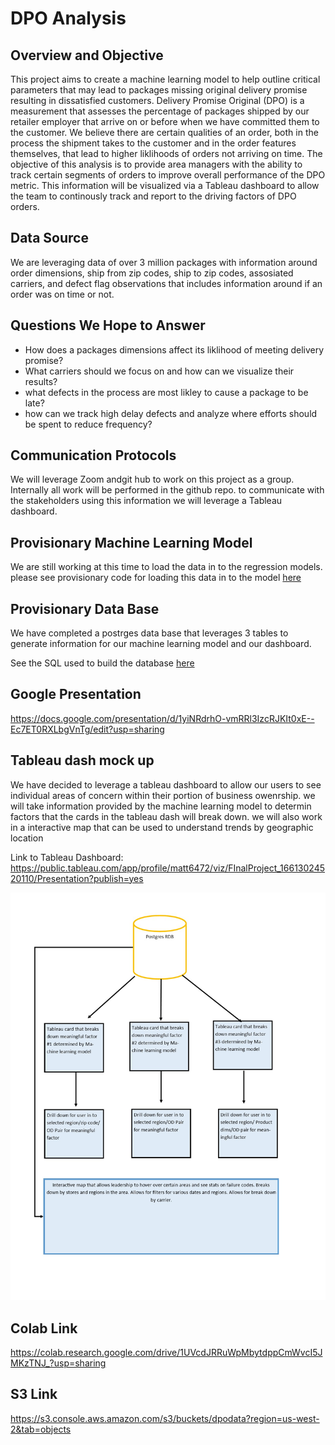 # DPO Analysis 
## Overview and Objective
This project aims to create a machine learning model to help outline critical parameters that may lead to packages missing original delivery promise resulting in dissatisfied customers. Delivery Promise Original (DPO) is a measurement that assesses the percentage of packages shipped by our retailer employer that arrive on or before when we have committed them to the customer. We believe there are certain qualities of an order, both in the process the shipment takes to the customer and in the order features themselves, that lead to higher liklihoods of orders not arriving on time. The objective of this analysis is to provide area managers with the ability to track certain segments of orders to improve overall performance of the DPO metric. This information will be visualized via a Tableau dashboard to allow the team to continously track and report to the driving factors of DPO orders. 

## Data Source
We are leveraging data of over 3 million packages with information around order dimensions, ship from zip codes, ship to zip codes, assosiated carriers, and defect flag observations that includes information around if an order was on time or not. 

## Questions We Hope to Answer
- How does a packages dimensions affect its liklihood of meeting delivery promise?
- What carriers should we focus on and how can we visualize their results?
- what defects in the process are most likley to cause a package to be late? 
- how can we track high delay defects and analyze where efforts should be spent to reduce frequency?

## Communication Protocols
We will leverage Zoom andgit hub to work on this project as a group. Internally all work will be performed in the github repo. to communicate with the stakeholders using this information we will leverage a Tableau dashboard. 

## Provisionary Machine Learning Model
We are still working at this time to load the data in to the regression models. please see provisionary code for loading this data in to the model [here](https://github.com/mmilner3/DPO_Analysis/blob/Shawn/Clean_DPO_Table.ipynb)


## Provisionary Data Base
We have completed a postrges data base that leverages 3 tables to generate information for our machine learning model and our dashboard. 

See the SQL used to build the database [here](https://github.com/mmilner3/DPO_Analysis/blob/main/RDB_Table_setup.sql)

## Google Presentation 
https://docs.google.com/presentation/d/1yiNRdrhO-vmRRl3IzcRJKIt0xE--Ec7ET0RXLbgVnTg/edit?usp=sharing

## Tableau dash mock up 
We have decided to leverage a tableau dashboard to allow our users to see individual areas of concern within their portion of business owenrship. we will take information provided by the machine learning model to determin factors that the cards in the tableau dash will break down. we will also work in a interactive map that can be used to understand trends by geographic location

Link to Tableau Dashboard: https://public.tableau.com/app/profile/matt6472/viz/FInalProject_16613024520110/Presentation?publish=yes 

![image](https://github.com/mmilner3/DPO_Analysis/blob/main/Dashboard%20storyboard.jpg)

## Colab Link
https://colab.research.google.com/drive/1UVcdJRRuWpMbytdppCmWvcI5JMKzTNJ_?usp=sharing

## S3 Link
https://s3.console.aws.amazon.com/s3/buckets/dpodata?region=us-west-2&tab=objects

